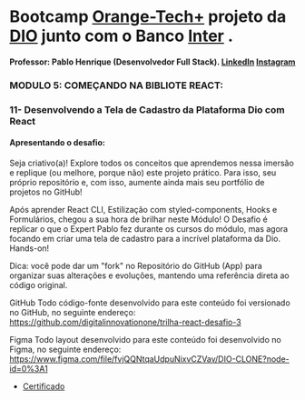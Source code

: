 # Bootcamp [Orange-Tech+](https://web.dio.me/track/orange-tech) projeto da [DIO](https://web.dio.me/home) junto com o Banco [Inter](https://www.bancointer.com.br/) .
#### Professor: Pablo Henrique (Desenvolvedor Full Stack).  [LinkedIn](https://www.linkedin.com/in/pablohdev/) [Instagram](https://www.instagram.com/pablohdev/)

### MODULO 5: COMEÇANDO NA BIBLIOTE REACT:
### 11- Desenvolvendo a Tela de Cadastro da Plataforma Dio com React
#### Apresentando o desafio:
Seja criativo(a)! Explore todos os conceitos que aprendemos nessa imersão e replique (ou melhore, porque não) este projeto prático. Para isso, seu próprio repositório e, com isso, aumente ainda mais seu portfólio de projetos no GitHub!
 
Após aprender React CLI, Estilização com styled-components, Hooks e Formulários, chegou a sua hora de brilhar neste Módulo! O Desafio é replicar o que o Expert Pablo fez durante os cursos do módulo, mas agora focando em criar uma tela de cadastro para a incrível plataforma da Dio. Hands-on!
 
Dica: você pode dar um "fork" no Repositório do GitHub (App) para organizar suas alterações e evoluções, mantendo uma referência direta ao código original.
 
GitHub
Todo código-fonte desenvolvido para este conteúdo foi versionado no GitHub, no seguinte endereço:
https://github.com/digitalinnovationone/trilha-react-desafio-3
 

Figma
Todo layout desenvolvido para este conteúdo foi desenvolvido no Figma, no seguinte endereço:
https://www.figma.com/file/fvjQQNtqaUdpuNixvCZVav/DIO-CLONE?node-id=0%3A1
 

- [Certificado](https://hermes.digitalinnovation.one/certificates/70F06A6F.pdf)
